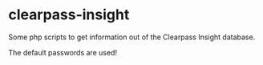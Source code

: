 # clearpass-insight

Some php scripts to get information out of the Clearpass Insight database.

The default passwords are used!
